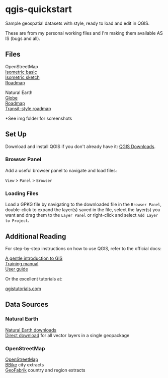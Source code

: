 # qgis-quickstart

Sample geospatial datasets with style, ready to load and edit in QGIS.

These are from my personal working files and I'm making them available AS IS (bugs and all).

## Files

OpenStreetMap  
[Isometric basic](https://github.com/geographyclub/qgis-quickstart/tree/main/openstreetmap/isometric_basic)  
[Isometric sketch](https://github.com/geographyclub/qgis-quickstart/tree/main/openstreetmap/isometric_sketch)  
[Roadmap](https://github.com/geographyclub/qgis-quickstart/tree/main/openstreetmap/roadmap)  

Natural Earth  
[Globe](https://github.com/geographyclub/qgis-quickstart/tree/main/naturalearth/globe)  
[Roadmap](https://github.com/geographyclub/qgis-quickstart/tree/main/naturalearth/roadmap)  
[Transit-style roadmap](https://github.com/geographyclub/qgis-quickstart/tree/main/naturalearth/transit)  

*See img folder for screenshots

## Set Up

Download and install QGIS if you don't already have it: [QGIS Downloads](https://qgis.org/download/).

### Browser Panel

Add a useful browser panel to navigate and load files:

`View` > `Panel` > `Browser`

### Loading Files

Load a GPKG file by navigating to the downloaded file in the `Browser Panel`, double-click to expand the layer(s) saved in the file, select the layer(s) you want and drag them to the `Layer Panel` or right-click and select `Add Layer to Project`.

## Additional Reading

For step-by-step instructions on how to use QGIS, refer to the official docs:  

[A gentle introduction to GIS](https://docs.qgis.org/3.34/en/docs/gentle_gis_introduction/)  
[Training manual](https://docs.qgis.org/3.34/en/docs/training_manual/)  
[User guide](https://docs.qgis.org/3.34/en/docs/user_manual/)  

Or the excellent tutorials at:  

[qgistutorials.com](https://www.qgistutorials.com/en/)  

## Data Sources

### Natural Earth
[Natural Earth downloads](https://www.naturalearthdata.com/downloads/)  
[Direct download](https://naciscdn.org/naturalearth/packages/natural_earth_vector.gpkg.zip) for all vector layers in a single geopackage  

### OpenStreetMap
[OpenStreetMap](https://www.openstreetmap.org/#map=2/71.3/-96.8.)  
[BBike](https://download.bbbike.org/osm/bbbike/) city extracts  
[GeoFabrik](https://download.geofabrik.de/) country and region extracts  
